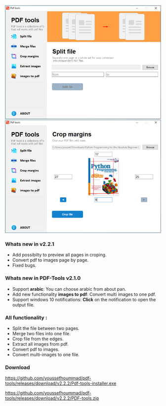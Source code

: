 ![](https://raw.githubusercontent.com/youssefhoummad/pdf-tools/main/docs/img/split.png)
![](https://raw.githubusercontent.com/youssefhoummad/pdf-tools/main/docs/img/crop.png)

### Whats new in v2.2.1
- Add possibilty to preview all pages in croping.
- Convert pdf to images page by page.
- Fixed bugs.

### Whats new in PDF-Tools v2.1.0
- Support **arabic**: You can choose arabic from about pan.
- Add new functionality **images to pdf**: Convert multi images to one pdf.
- Support windows 10 notifications: **Click** on the notification to open the output file.

### All functionality :
- Split the file between two pages.
- Merge two files into one file.
- Crop file from the edges.
- Extract all images from pdf.
- Convert pdf to images.
- Convert multi-images to one file.

### Download
https://github.com/youssefhoummad/pdf-tools/releases/download/v2.2.2/Pdf-tools-installer.exe

https://github.com/youssefhoummad/pdf-tools/releases/download/v2.2.2/PDF-tools.zip
